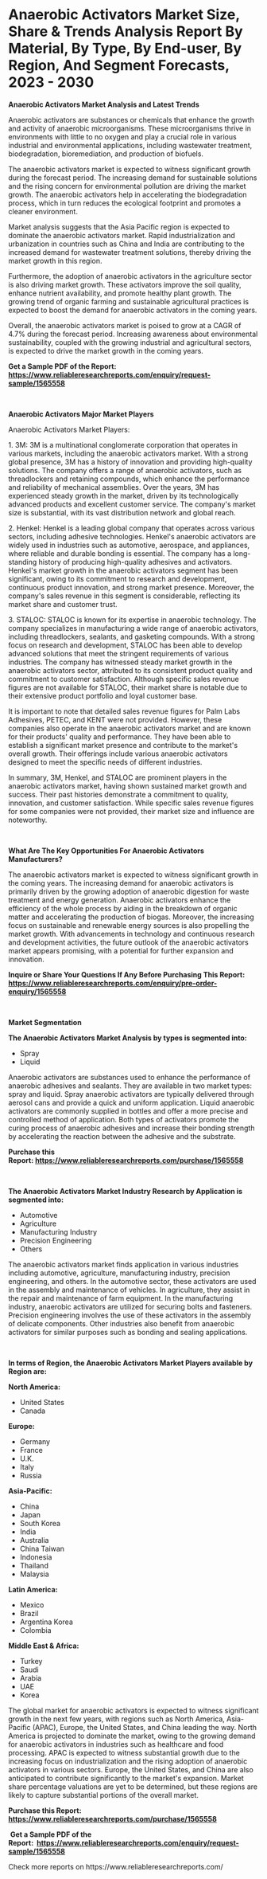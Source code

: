 <p><h1>Anaerobic Activators Market Size, Share & Trends Analysis Report By Material, By Type, By End-user, By Region, And Segment Forecasts, 2023 - 2030</h1></p><p><strong>Anaerobic Activators Market Analysis and Latest Trends</strong></p>
<p><p>Anaerobic activators are substances or chemicals that enhance the growth and activity of anaerobic microorganisms. These microorganisms thrive in environments with little to no oxygen and play a crucial role in various industrial and environmental applications, including wastewater treatment, biodegradation, bioremediation, and production of biofuels.</p><p>The anaerobic activators market is expected to witness significant growth during the forecast period. The increasing demand for sustainable solutions and the rising concern for environmental pollution are driving the market growth. The anaerobic activators help in accelerating the biodegradation process, which in turn reduces the ecological footprint and promotes a cleaner environment.</p><p>Market analysis suggests that the Asia Pacific region is expected to dominate the anaerobic activators market. Rapid industrialization and urbanization in countries such as China and India are contributing to the increased demand for wastewater treatment solutions, thereby driving the market growth in this region.</p><p>Furthermore, the adoption of anaerobic activators in the agriculture sector is also driving market growth. These activators improve the soil quality, enhance nutrient availability, and promote healthy plant growth. The growing trend of organic farming and sustainable agricultural practices is expected to boost the demand for anaerobic activators in the coming years.</p><p>Overall, the anaerobic activators market is poised to grow at a CAGR of 4.7% during the forecast period. Increasing awareness about environmental sustainability, coupled with the growing industrial and agricultural sectors, is expected to drive the market growth in the coming years.</p></p>
<p><strong>Get a Sample PDF of the Report:&nbsp; <a href="https://www.reliableresearchreports.com/enquiry/request-sample/1565558">https://www.reliableresearchreports.com/enquiry/request-sample/1565558</a></strong></p>
<p>&nbsp;</p>
<p><strong>Anaerobic Activators Major Market Players</strong></p>
<p><p>Anaerobic Activators Market Players:</p><p>1. 3M: 3M is a multinational conglomerate corporation that operates in various markets, including the anaerobic activators market. With a strong global presence, 3M has a history of innovation and providing high-quality solutions. The company offers a range of anaerobic activators, such as threadlockers and retaining compounds, which enhance the performance and reliability of mechanical assemblies. Over the years, 3M has experienced steady growth in the market, driven by its technologically advanced products and excellent customer service. The company's market size is substantial, with its vast distribution network and global reach.</p><p>2. Henkel: Henkel is a leading global company that operates across various sectors, including adhesive technologies. Henkel's anaerobic activators are widely used in industries such as automotive, aerospace, and appliances, where reliable and durable bonding is essential. The company has a long-standing history of producing high-quality adhesives and activators. Henkel's market growth in the anaerobic activators segment has been significant, owing to its commitment to research and development, continuous product innovation, and strong market presence. Moreover, the company's sales revenue in this segment is considerable, reflecting its market share and customer trust.</p><p>3. STALOC: STALOC is known for its expertise in anaerobic technology. The company specializes in manufacturing a wide range of anaerobic activators, including threadlockers, sealants, and gasketing compounds. With a strong focus on research and development, STALOC has been able to develop advanced solutions that meet the stringent requirements of various industries. The company has witnessed steady market growth in the anaerobic activators sector, attributed to its consistent product quality and commitment to customer satisfaction. Although specific sales revenue figures are not available for STALOC, their market share is notable due to their extensive product portfolio and loyal customer base.</p><p>It is important to note that detailed sales revenue figures for Palm Labs Adhesives, PETEC, and KENT were not provided. However, these companies also operate in the anaerobic activators market and are known for their products' quality and performance. They have been able to establish a significant market presence and contribute to the market's overall growth. Their offerings include various anaerobic activators designed to meet the specific needs of different industries.</p><p>In summary, 3M, Henkel, and STALOC are prominent players in the anaerobic activators market, having shown sustained market growth and success. Their past histories demonstrate a commitment to quality, innovation, and customer satisfaction. While specific sales revenue figures for some companies were not provided, their market size and influence are noteworthy.</p></p>
<p>&nbsp;</p>
<p><strong>What Are The Key Opportunities For Anaerobic Activators Manufacturers?</strong></p>
<p><p>The anaerobic activators market is expected to witness significant growth in the coming years. The increasing demand for anaerobic activators is primarily driven by the growing adoption of anaerobic digestion for waste treatment and energy generation. Anaerobic activators enhance the efficiency of the whole process by aiding in the breakdown of organic matter and accelerating the production of biogas. Moreover, the increasing focus on sustainable and renewable energy sources is also propelling the market growth. With advancements in technology and continuous research and development activities, the future outlook of the anaerobic activators market appears promising, with a potential for further expansion and innovation.</p></p>
<p><strong>Inquire or Share Your Questions If Any Before Purchasing This Report: <a href="https://www.reliableresearchreports.com/enquiry/pre-order-enquiry/1565558">https://www.reliableresearchreports.com/enquiry/pre-order-enquiry/1565558</a></strong></p>
<p>&nbsp;</p>
<p><strong>Market Segmentation</strong></p>
<p><strong>The Anaerobic Activators Market Analysis by types is segmented into:</strong></p>
<p><ul><li>Spray</li><li>Liquid</li></ul></p>
<p><p>Anaerobic activators are substances used to enhance the performance of anaerobic adhesives and sealants. They are available in two market types: spray and liquid. Spray anaerobic activators are typically delivered through aerosol cans and provide a quick and uniform application. Liquid anaerobic activators are commonly supplied in bottles and offer a more precise and controlled method of application. Both types of activators promote the curing process of anaerobic adhesives and increase their bonding strength by accelerating the reaction between the adhesive and the substrate.</p></p>
<p><strong>Purchase this Report:&nbsp;<a href="https://www.reliableresearchreports.com/purchase/1565558">https://www.reliableresearchreports.com/purchase/1565558</a></strong></p>
<p>&nbsp;</p>
<p><strong>The Anaerobic Activators Market Industry Research by Application is segmented into:</strong></p>
<p><ul><li>Automotive</li><li>Agriculture</li><li>Manufacturing Industry</li><li>Precision Engineering</li><li>Others</li></ul></p>
<p><p>The anaerobic activators market finds application in various industries including automotive, agriculture, manufacturing industry, precision engineering, and others. In the automotive sector, these activators are used in the assembly and maintenance of vehicles. In agriculture, they assist in the repair and maintenance of farm equipment. In the manufacturing industry, anaerobic activators are utilized for securing bolts and fasteners. Precision engineering involves the use of these activators in the assembly of delicate components. Other industries also benefit from anaerobic activators for similar purposes such as bonding and sealing applications.</p></p>
<p>&nbsp;</p>
<p><strong>In terms of Region, the Anaerobic Activators Market Players available by Region are:</strong></p>
<p>
    <p> <strong> North America: </strong>
        <ul>
            <li>United States</li>
            <li>Canada</li>
        </ul>
        </p> 
    <p> <strong> Europe: </strong>
        <ul>
            <li>Germany</li>
            <li>France</li>
            <li>U.K.</li>
            <li>Italy</li>
            <li>Russia</li>
        </ul>
        </p> 
    <p> <strong> Asia-Pacific: </strong>
        <ul>
            <li>China</li>
            <li>Japan</li>
            <li>South Korea</li>
            <li>India</li>
            <li>Australia</li>
            <li>China Taiwan</li>
            <li>Indonesia</li>
            <li>Thailand</li>
            <li>Malaysia</li>
        </ul>
        </p> 
    <p> <strong> Latin America: </strong>
        <ul>
            <li>Mexico</li>
            <li>Brazil</li>
            <li>Argentina Korea</li>
            <li>Colombia</li>
        </ul>
        </p> 
    <p> <strong> Middle East & Africa: </strong>
        <ul>
            <li>Turkey</li>
            <li>Saudi</li>
            <li>Arabia</li>
            <li>UAE</li>
            <li>Korea</li>
        </ul>
    </p>
    </p>
<p><p>The global market for anaerobic activators is expected to witness significant growth in the next few years, with regions such as North America, Asia-Pacific (APAC), Europe, the United States, and China leading the way. North America is projected to dominate the market, owing to the growing demand for anaerobic activators in industries such as healthcare and food processing. APAC is expected to witness substantial growth due to the increasing focus on industrialization and the rising adoption of anaerobic activators in various sectors. Europe, the United States, and China are also anticipated to contribute significantly to the market's expansion. Market share percentage valuations are yet to be determined, but these regions are likely to capture substantial portions of the overall market.</p></p>
<p><strong>Purchase this Report: <a href="https://www.reliableresearchreports.com/purchase/1565558">https://www.reliableresearchreports.com/purchase/1565558</a></strong></p>
<p>&nbsp;<strong>Get a Sample PDF of the Report:&nbsp;&nbsp;<a href="https://www.reliableresearchreports.com/enquiry/request-sample/1565558">https://www.reliableresearchreports.com/enquiry/request-sample/1565558</a></strong></p>
<p><strong></strong></p>
<p>Check more reports on https://www.reliableresearchreports.com/</p>